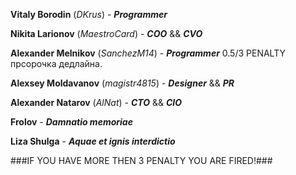 **Vitaly Borodin**  (*DKrus*) - ***Programmer***

**Nikita Larionov**  (*MaestroCard*) - ***COO*** && ***CVO***
 
**Alexander Melnikov**  (*SanchezM14*) - ***Programmer***   0.5/3 PENALTY прсорочка дедлайна.

**Alexsey Moldavanov**  (*magistr4815*) - ***Designer*** && ***PR***

**Alexander Natarov**  (*AlNat*) - ***CTO*** && ***CIO***

**Frolov** - ***Damnatio memoriae***

**Liza Shulga** - ***Aquae et ignis interdictio***

###IF YOU HAVE MORE THEN 3 PENALTY YOU ARE FIRED!###
